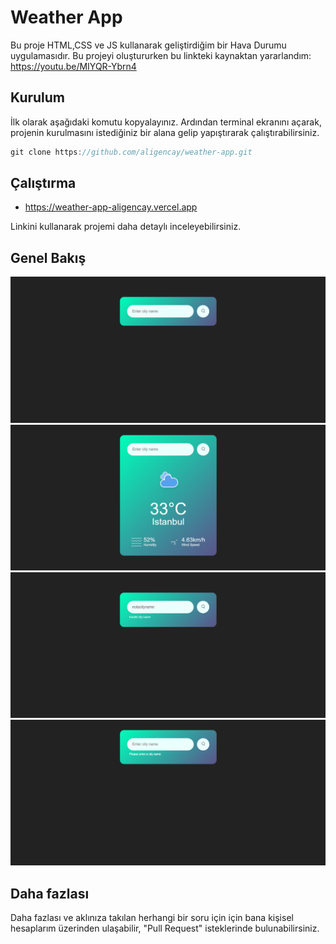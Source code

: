 # Weather App

Bu proje HTML,CSS ve JS kullanarak geliştirdiğim bir Hava Durumu uygulamasıdır.
Bu projeyi oluştururken bu linkteki kaynaktan yararlandım: https://youtu.be/MIYQR-Ybrn4

## Kurulum

İlk olarak aşağıdaki komutu kopyalayınız.
Ardından terminal ekranını açarak, projenin kurulmasını istediğiniz bir alana gelip yapıştırarak çalıştırabilirsiniz.

```javascript
git clone https://github.com/aligencay/weather-app.git
```

## Çalıştırma

- https://weather-app-aligencay.vercel.app

Linkini kullanarak projemi daha detaylı inceleyebilirsiniz.

## Genel Bakış

<div>
<img src="images/screenshots/main-screen.png">
<img src="images/screenshots/info-screen.png">
<img src="images/screenshots/error-screen.png">
<img src="images/screenshots/error-screen2.png">
</div>

## Daha fazlası

Daha fazlası ve aklınıza takılan herhangi bir soru için için bana kişisel hesaplarım üzerinden ulaşabilir, "Pull Request" isteklerinde bulunabilirsiniz.
